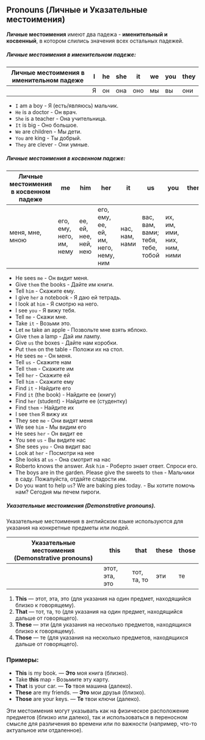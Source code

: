 ## Pronouns (Личные и Указательные местоимения)

**Личные местоимения** имеют два па­дежа - **именительный и косвенный**, в котором слились зна­чения всех остальных падежей.

##### Личные местоимения в именительном падеже:

| Личные местоимения в именительном падеже | I |  he  | she  | it   |  we | you  |  they |
| ------ | ------ | ------ | ------ | ------ | ------ | ------ | ------ |
|                                         | Я |  он  | она  | оно  | мы  | вы   | они   |

- `I` am a boy - Я (есть/являюсь) мальчик.
- `He` is a doctor - Он врач.
- `She` is a teacher - Она учительница.
- `It` is big - Оно большое.
- `We` are children - Мы дети.
- `You` are king - Ты добрый.
- `They` are clever - Они умные.

##### Личные местоимения в косвенном падеже:

| Личные местоимения в косвенном падеже |  me | him | her | it | us  | you  |  them | 
| ------ | ------ | ------ | ------ | ------ | ------ | ------ | ------ |
| меня, мне, мною  | его, ему, него, им, нему  |  ее, ей, нее, ней, нею | его, ему, ее, ей, им, него, нему, ним  |  нас, нам, нами   |  вас, вам, вами; тебя, тебе, тобой | их, им, ими, них, ним, ними |


- He sees `me` - Он видит меня.
- Give `them` the books - Дайте им книги.
- Tell `him` - Скажите ему.
- I give `her` a notebook - Я даю ей тетрадь.
- I look at `him` - Я смотрю на него.
- I see `you` - Я вижу тебя.
- Tell `me` - Скажи мне.
- Take `it` - Возьми это.
- Let `me` take an apple - Позвольте мне взять яблоко.
- Give `them` a lamp - Дай им лампу.
- Give `us` the boxes - Дайте нам коробки.
- Put `them` on the table - Положи их на стол.
- He sees `me` - Он меня.
- Tell `us` - Скажите нам
- Tell `them` - Скажите им
- Tell `her` - Скажите ей
- Tell `him` - Скажите ему
- Find `it` - Найдите его
- Find `it` (the book) - Найдите ее (книгу)
- Find `her` (student) - Найдите ее (студентку)
- Find `them` - Найдите их
- I see `them` Я вижу их
- They see `me` - Они видят меня
- We see `him` - Мы видим его
- He sees `her` - Он видит ее
- You see `us` - Вы видите нас
- She sees `you` - Она видит вас
- Look at `her` - По­смотри на нее
- She looks at `us` - Она смотрит на нас
- Roberto knows the answer. Ask `him` - Роберто знает ответ. Спроси его.
- The boys are in the garden. Please give the sweets to `them` - Мальчики в саду. Пожалуйста, отдайте сладости им.
- Do you want to help `us`? We are baking pies today. - Вы хотите помочь нам? Сегодня мы печем пироги.

##### Указательные местоимения (Demonstrative pronouns).

Указательные местоимения в английском языке используются для указания на конкретные предметы или людей.

| Указательные местоимения (Demonstrative pronouns) | this |  that  | these  | those |  
| ------ | ------ | ------ | ------ | ------ |
|                                         | этот, эта, это |  тот, та, то | эти  | те  | 

1. **This** — этот, эта, это (для указания на один предмет, находящийся близко к говорящему).
2. **That** — тот, та, то (для указания на один предмет, находящийся дальше от говорящего).
3. **These** — эти (для указания на несколько предметов, находящихся близко к говорящему).
4. **Those** — те (для указания на несколько предметов, находящихся дальше от говорящего).

### Примеры:
- **This** is my book. — **Это** моя книга (близко).
- Take **this** map - Возьмите эту карту.
- **That** is your car. — **То** твоя машина (далеко).
- **These** are my friends. — **Это** мои друзья (близко).
- **Those** are your keys. — **Те** твои ключи (далеко).

Эти местоимения могут указывать как на физическое расположение предметов (близко или далеко), так и использоваться в переносном смысле для различения во времени или по важности (например, что-то актуальное или отдаленное).














